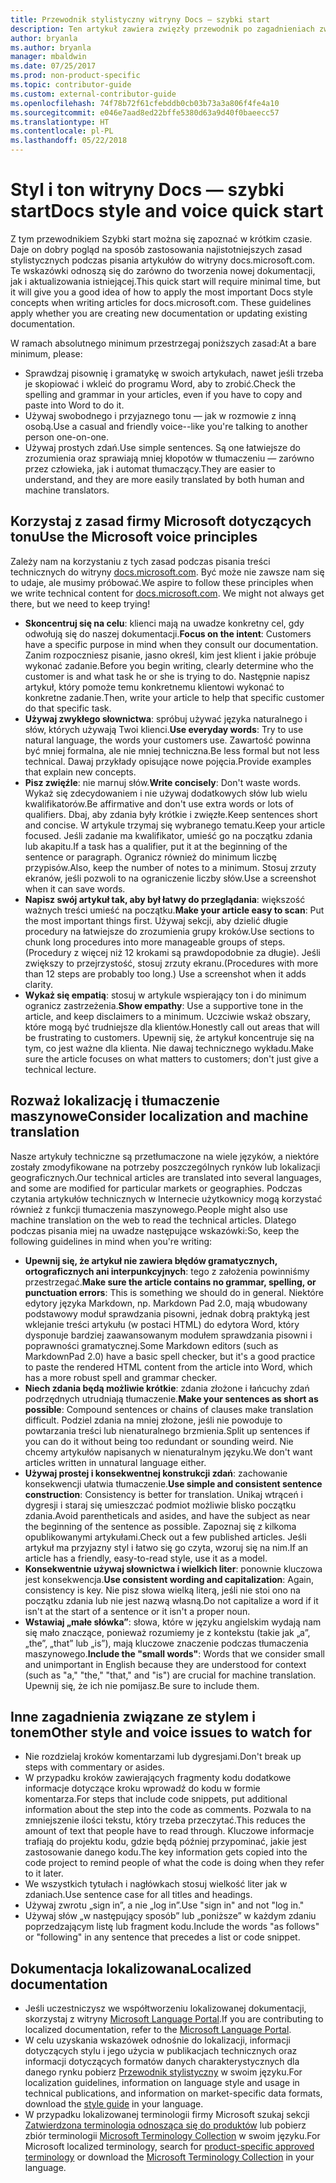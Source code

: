 ```yaml
---
title: Przewodnik stylistyczny witryny Docs — szybki start
description: Ten artykuł zawiera zwięzły przewodnik po zagadnieniach związanych ze stylem, zawierający podstawowe tematy umożliwiające rozpoczęcie pracy z witryną docs.microsoft.com.
author: bryanla
ms.author: bryanla
manager: mbaldwin
ms.date: 07/25/2017
ms.prod: non-product-specific
ms.topic: contributor-guide
ms.custom: external-contributor-guide
ms.openlocfilehash: 74f78b72f61cfebddb0cb03b73a3a806f4fe4a10
ms.sourcegitcommit: e046e7aad8ed22bffe5380d63a9d40f0baeecc57
ms.translationtype: HT
ms.contentlocale: pl-PL
ms.lasthandoff: 05/22/2018
---
```

# <a name="docs-style-and-voice-quick-start"></a><span data-ttu-id="65b5a-103">Styl i ton witryny Docs — szybki start</span><span class="sxs-lookup"><span data-stu-id="65b5a-103">Docs style and voice quick start</span></span>

<span data-ttu-id="65b5a-104">Z tym przewodnikiem Szybki start można się zapoznać w krótkim czasie. Daje on dobry pogląd na sposób zastosowania najistotniejszych zasad stylistycznych podczas pisania artykułów do witryny docs.microsoft.com. Te wskazówki odnoszą się do zarówno do tworzenia nowej dokumentacji, jak i aktualizowania istniejącej.</span><span class="sxs-lookup"><span data-stu-id="65b5a-104">This quick start will require minimal time, but it will give you a good idea of how to apply the most important Docs style concepts when writing articles for docs.microsoft.com. These guidelines apply whether you are creating new documentation or updating existing documentation.</span></span>

<span data-ttu-id="65b5a-105">W ramach absolutnego minimum przestrzegaj poniższych zasad:</span><span class="sxs-lookup"><span data-stu-id="65b5a-105">At a bare minimum, please:</span></span>

- <span data-ttu-id="65b5a-106">Sprawdzaj pisownię i gramatykę w swoich artykułach, nawet jeśli trzeba je skopiować i wkleić do programu Word, aby to zrobić.</span><span class="sxs-lookup"><span data-stu-id="65b5a-106">Check the spelling and grammar in your articles, even if you have to copy and paste into Word to do it.</span></span>
- <span data-ttu-id="65b5a-107">Używaj swobodnego i przyjaznego tonu — jak w rozmowie z inną osobą.</span><span class="sxs-lookup"><span data-stu-id="65b5a-107">Use a casual and friendly voice--like you're talking to another person one-on-one.</span></span>
- <span data-ttu-id="65b5a-108">Używaj prostych zdań.</span><span class="sxs-lookup"><span data-stu-id="65b5a-108">Use simple sentences.</span></span> <span data-ttu-id="65b5a-109">Są one łatwiejsze do zrozumienia oraz sprawiają mniej kłopotów w tłumaczeniu — zarówno przez człowieka, jak i automat tłumaczący.</span><span class="sxs-lookup"><span data-stu-id="65b5a-109">They are easier to understand, and they are more easily translated by both human and machine translators.</span></span>

## <a name="use-the-microsoft-voice-principles"></a><span data-ttu-id="65b5a-110">Korzystaj z zasad firmy Microsoft dotyczących tonu</span><span class="sxs-lookup"><span data-stu-id="65b5a-110">Use the Microsoft voice principles</span></span>

<span data-ttu-id="65b5a-111">Zależy nam na korzystaniu z tych zasad podczas pisania treści technicznych do witryny [docs.microsoft.com](https://docs.microsoft.com). Być może nie zawsze nam się to udaje, ale musimy próbować.</span><span class="sxs-lookup"><span data-stu-id="65b5a-111">We aspire to follow these principles when we write technical content for [docs.microsoft.com](https://docs.microsoft.com). We might not always get there, but we need to keep trying!</span></span>

- <span data-ttu-id="65b5a-112">**Skoncentruj się na celu**: klienci mają na uwadze konkretny cel, gdy odwołują się do naszej dokumentacji.</span><span class="sxs-lookup"><span data-stu-id="65b5a-112">**Focus on the intent**: Customers have a specific purpose in mind when they consult our documentation.</span></span> <span data-ttu-id="65b5a-113">Zanim rozpoczniesz pisanie, jasno określ, kim jest klient i jakie próbuje wykonać zadanie.</span><span class="sxs-lookup"><span data-stu-id="65b5a-113">Before you begin writing, clearly determine who the customer is and what task he or she is trying to do.</span></span> <span data-ttu-id="65b5a-114">Następnie napisz artykuł, który pomoże temu konkretnemu klientowi wykonać to konkretne zadanie.</span><span class="sxs-lookup"><span data-stu-id="65b5a-114">Then, write your article to help that specific customer do that specific task.</span></span>
- <span data-ttu-id="65b5a-115">**Używaj zwykłego słownictwa**: spróbuj używać języka naturalnego i słów, których używają Twoi klienci.</span><span class="sxs-lookup"><span data-stu-id="65b5a-115">**Use everyday words**: Try to use natural language, the words your customers use.</span></span> <span data-ttu-id="65b5a-116">Zawartość powinna być mniej formalna, ale nie mniej techniczna.</span><span class="sxs-lookup"><span data-stu-id="65b5a-116">Be less formal but not less technical.</span></span> <span data-ttu-id="65b5a-117">Dawaj przykłady opisujące nowe pojęcia.</span><span class="sxs-lookup"><span data-stu-id="65b5a-117">Provide examples that explain new concepts.</span></span>
- <span data-ttu-id="65b5a-118">**Pisz zwięźle**: nie marnuj słów.</span><span class="sxs-lookup"><span data-stu-id="65b5a-118">**Write concisely**: Don't waste words.</span></span> <span data-ttu-id="65b5a-119">Wykaż się zdecydowaniem i nie używaj dodatkowych słów lub wielu kwalifikatorów.</span><span class="sxs-lookup"><span data-stu-id="65b5a-119">Be affirmative and don't use extra words or lots of qualifiers.</span></span> <span data-ttu-id="65b5a-120">Dbaj, aby zdania były krótkie i zwięzłe.</span><span class="sxs-lookup"><span data-stu-id="65b5a-120">Keep sentences short and concise.</span></span> <span data-ttu-id="65b5a-121">W artykule trzymaj się wybranego tematu.</span><span class="sxs-lookup"><span data-stu-id="65b5a-121">Keep your article focused.</span></span> <span data-ttu-id="65b5a-122">Jeśli zadanie ma kwalifikator, umieść go na początku zdania lub akapitu.</span><span class="sxs-lookup"><span data-stu-id="65b5a-122">If a task has a qualifier, put it at the beginning of the sentence or paragraph.</span></span> <span data-ttu-id="65b5a-123">Ogranicz również do minimum liczbę przypisów.</span><span class="sxs-lookup"><span data-stu-id="65b5a-123">Also, keep the number of notes to a minimum.</span></span> <span data-ttu-id="65b5a-124">Stosuj zrzuty ekranów, jeśli pozwoli to na ograniczenie liczby słów.</span><span class="sxs-lookup"><span data-stu-id="65b5a-124">Use a screenshot when it can save words.</span></span>
- <span data-ttu-id="65b5a-125">**Napisz swój artykuł tak, aby był łatwy do przeglądania**: większość ważnych treści umieść na początku.</span><span class="sxs-lookup"><span data-stu-id="65b5a-125">**Make your article easy to scan**: Put the most important things first.</span></span> <span data-ttu-id="65b5a-126">Używaj sekcji, aby dzielić długie procedury na łatwiejsze do zrozumienia grupy kroków.</span><span class="sxs-lookup"><span data-stu-id="65b5a-126">Use sections to chunk long procedures into more manageable groups of steps.</span></span> <span data-ttu-id="65b5a-127">(Procedury z więcej niż 12 krokami są prawdopodobnie za długie). Jeśli zwiększy to przejrzystość, stosuj zrzuty ekranu.</span><span class="sxs-lookup"><span data-stu-id="65b5a-127">(Procedures with more than 12 steps are probably too long.) Use a screenshot when it adds clarity.</span></span>
- <span data-ttu-id="65b5a-128">**Wykaż się empatią**: stosuj w artykule wspierający ton i do minimum ogranicz zastrzeżenia.</span><span class="sxs-lookup"><span data-stu-id="65b5a-128">**Show empathy**: Use a supportive tone in the article, and keep disclaimers to a minimum.</span></span> <span data-ttu-id="65b5a-129">Uczciwie wskaż obszary, które mogą być trudniejsze dla klientów.</span><span class="sxs-lookup"><span data-stu-id="65b5a-129">Honestly call out areas that will be frustrating to customers.</span></span> <span data-ttu-id="65b5a-130">Upewnij się, że artykuł koncentruje się na tym, co jest ważne dla klienta. Nie dawaj technicznego wykładu.</span><span class="sxs-lookup"><span data-stu-id="65b5a-130">Make sure the article focuses on what matters to customers; don't just give a technical lecture.</span></span>

## <a name="consider-localization-and-machine-translation"></a><span data-ttu-id="65b5a-131">Rozważ lokalizację i tłumaczenie maszynowe</span><span class="sxs-lookup"><span data-stu-id="65b5a-131">Consider localization and machine translation</span></span>

<span data-ttu-id="65b5a-132">Nasze artykuły techniczne są przetłumaczone na wiele języków, a niektóre zostały zmodyfikowane na potrzeby poszczególnych rynków lub lokalizacji geograficznych.</span><span class="sxs-lookup"><span data-stu-id="65b5a-132">Our technical articles are translated into several languages, and some are modified for particular markets or geographies.</span></span> <span data-ttu-id="65b5a-133">Podczas czytania artykułów technicznych w Internecie użytkownicy mogą korzystać również z funkcji tłumaczenia maszynowego.</span><span class="sxs-lookup"><span data-stu-id="65b5a-133">People might also use machine translation on the web to read the technical articles.</span></span> <span data-ttu-id="65b5a-134">Dlatego podczas pisania miej na uwadze następujące wskazówki:</span><span class="sxs-lookup"><span data-stu-id="65b5a-134">So, keep the following guidelines in mind when you're writing:</span></span>

- <span data-ttu-id="65b5a-135">**Upewnij się, że artykuł nie zawiera błędów gramatycznych, ortograficznych ani interpunkcyjnych**: tego z założenia powinniśmy przestrzegać.</span><span class="sxs-lookup"><span data-stu-id="65b5a-135">**Make sure the article contains no grammar, spelling, or punctuation errors**: This is something we should do in general.</span></span> <span data-ttu-id="65b5a-136">Niektóre edytory języka Markdown, np. Markdown Pad 2.0, mają wbudowany podstawowy moduł sprawdzania pisowni, jednak dobrą praktyką jest wklejanie treści artykułu (w postaci HTML) do edytora Word, który dysponuje bardziej zaawansowanym modułem sprawdzania pisowni i poprawności gramatycznej.</span><span class="sxs-lookup"><span data-stu-id="65b5a-136">Some Markdown editors (such as MarkdownPad 2.0) have a basic spell checker, but it's a good practice to paste the rendered HTML content from the article into Word, which has a more robust spell and grammar checker.</span></span>
- <span data-ttu-id="65b5a-137">**Niech zdania będą możliwie krótkie**: zdania złożone i łańcuchy zdań podrzędnych utrudniają tłumaczenie.</span><span class="sxs-lookup"><span data-stu-id="65b5a-137">**Make your sentences as short as possible**: Compound sentences or chains of clauses make translation difficult.</span></span> <span data-ttu-id="65b5a-138">Podziel zdania na mniej złożone, jeśli nie powoduje to powtarzania treści lub nienaturalnego brzmienia.</span><span class="sxs-lookup"><span data-stu-id="65b5a-138">Split up sentences if you can do it without being too redundant or sounding weird.</span></span> <span data-ttu-id="65b5a-139">Nie chcemy artykułów napisanych w nienaturalnym języku.</span><span class="sxs-lookup"><span data-stu-id="65b5a-139">We don't want articles written in unnatural language either.</span></span>
- <span data-ttu-id="65b5a-140">**Używaj prostej i konsekwentnej konstrukcji zdań**: zachowanie konsekwencji ułatwia tłumaczenie.</span><span class="sxs-lookup"><span data-stu-id="65b5a-140">**Use simple and consistent sentence construction**: Consistency is better for translation.</span></span> <span data-ttu-id="65b5a-141">Unikaj wtrąceń i dygresji i staraj się umieszczać podmiot możliwie blisko początku zdania.</span><span class="sxs-lookup"><span data-stu-id="65b5a-141">Avoid parentheticals and asides, and have the subject as near the beginning of the sentence as possible.</span></span> <span data-ttu-id="65b5a-142">Zapoznaj się z kilkoma opublikowanymi artykułami.</span><span class="sxs-lookup"><span data-stu-id="65b5a-142">Check out a few published articles.</span></span> <span data-ttu-id="65b5a-143">Jeśli artykuł ma przyjazny styl i łatwo się go czyta, wzoruj się na nim.</span><span class="sxs-lookup"><span data-stu-id="65b5a-143">If an article has a friendly, easy-to-read style, use it as a model.</span></span>
- <span data-ttu-id="65b5a-144">**Konsekwentnie używaj słownictwa i wielkich liter**: ponownie kluczowa jest konsekwencja.</span><span class="sxs-lookup"><span data-stu-id="65b5a-144">**Use consistent wording and capitalization**: Again, consistency is key.</span></span> <span data-ttu-id="65b5a-145">Nie pisz słowa wielką literą, jeśli nie stoi ono na początku zdania lub nie jest nazwą własną.</span><span class="sxs-lookup"><span data-stu-id="65b5a-145">Do not capitalize a word if it isn't at the start of a sentence or it isn't a proper noun.</span></span>
- <span data-ttu-id="65b5a-146">**Wstawiaj „małe słówka”**: słowa, które w języku angielskim wydają nam się mało znaczące, ponieważ rozumiemy je z kontekstu (takie jak „a”, „the”, „that” lub „is”), mają kluczowe znaczenie podczas tłumaczenia maszynowego.</span><span class="sxs-lookup"><span data-stu-id="65b5a-146">**Include the "small words"**: Words that we consider small and unimportant in English because they are understood for context (such as "a," "the," "that," and "is") are crucial for machine translation.</span></span> <span data-ttu-id="65b5a-147">Upewnij się, że ich nie pomijasz.</span><span class="sxs-lookup"><span data-stu-id="65b5a-147">Be sure to include them.</span></span>

## <a name="other-style-and-voice-issues-to-watch-for"></a><span data-ttu-id="65b5a-148">Inne zagadnienia związane ze stylem i tonem</span><span class="sxs-lookup"><span data-stu-id="65b5a-148">Other style and voice issues to watch for</span></span>

- <span data-ttu-id="65b5a-149">Nie rozdzielaj kroków komentarzami lub dygresjami.</span><span class="sxs-lookup"><span data-stu-id="65b5a-149">Don't break up steps with commentary or asides.</span></span>
- <span data-ttu-id="65b5a-150">W przypadku kroków zawierających fragmenty kodu dodatkowe informacje dotyczące kroku wprowadź do kodu w formie komentarza.</span><span class="sxs-lookup"><span data-stu-id="65b5a-150">For steps that include code snippets, put additional information about the step into the code as comments.</span></span> <span data-ttu-id="65b5a-151">Pozwala to na zmniejszenie ilości tekstu, który trzeba przeczytać.</span><span class="sxs-lookup"><span data-stu-id="65b5a-151">This reduces the amount of text that people have to read through.</span></span> <span data-ttu-id="65b5a-152">Kluczowe informacje trafiają do projektu kodu, gdzie będą później przypominać, jakie jest zastosowanie danego kodu.</span><span class="sxs-lookup"><span data-stu-id="65b5a-152">The key information gets copied into the code project to remind people of what the code is doing when they refer to it later.</span></span>
- <span data-ttu-id="65b5a-153">We wszystkich tytułach i nagłówkach stosuj wielkość liter jak w zdaniach.</span><span class="sxs-lookup"><span data-stu-id="65b5a-153">Use sentence case for all titles and headings.</span></span>
- <span data-ttu-id="65b5a-154">Używaj zwrotu „sign in”, a nie „log in”.</span><span class="sxs-lookup"><span data-stu-id="65b5a-154">Use "sign in" and not "log in."</span></span>
- <span data-ttu-id="65b5a-155">Używaj słów „w następujący sposób” lub „poniższe” w każdym zdaniu poprzedzającym listę lub fragment kodu.</span><span class="sxs-lookup"><span data-stu-id="65b5a-155">Include the words "as follows" or "following" in any sentence that precedes a list or code snippet.</span></span>

## <a name="localized-documentation"></a><span data-ttu-id="65b5a-156">Dokumentacja lokalizowana</span><span class="sxs-lookup"><span data-stu-id="65b5a-156">Localized documentation</span></span>

- <span data-ttu-id="65b5a-157">Jeśli uczestniczysz we współtworzeniu lokalizowanej dokumentacji, skorzystaj z witryny [Microsoft Language Portal](https://www.microsoft.com/Language/Default.aspx).</span><span class="sxs-lookup"><span data-stu-id="65b5a-157">If you are contributing to localized documentation, refer to the [Microsoft Language Portal](https://www.microsoft.com/Language/Default.aspx).</span></span>
- <span data-ttu-id="65b5a-158">W celu uzyskania wskazówek odnośnie do lokalizacji, informacji dotyczących stylu i jego użycia w publikacjach technicznych oraz informacji dotyczących formatów danych charakterystycznych dla danego rynku pobierz [Przewodnik stylistyczny](https://www.microsoft.com/Language/StyleGuides.aspx) w swoim języku.</span><span class="sxs-lookup"><span data-stu-id="65b5a-158">For localization guidelines, information on language style and usage in technical publications, and information on market-specific data formats, download the [style guide](https://www.microsoft.com/Language/StyleGuides.aspx) in your language.</span></span>
- <span data-ttu-id="65b5a-159">W przypadku lokalizowanej terminologii firmy Microsoft szukaj sekcji [Zatwierdzona terminologia odnosząca się do produktów](https://www.microsoft.com/Language/Search.aspx) lub pobierz zbiór terminologii [Microsoft Terminology Collection](https://www.microsoft.com/Language/Terminology.aspx) w swoim języku.</span><span class="sxs-lookup"><span data-stu-id="65b5a-159">For Microsoft localized terminology, search for [product-specific approved terminology](https://www.microsoft.com/Language/Search.aspx) or download the [Microsoft Terminology Collection](https://www.microsoft.com/Language/Terminology.aspx) in your language.</span></span>
